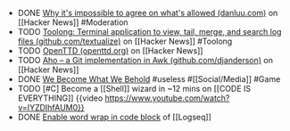 - DONE [Why it's impossible to agree on what's allowed (danluu.com)](https://news.ycombinator.com/item?id=39313942) on [[Hacker News]] #Moderation
- TODO [Toolong: Terminal application to view, tail, merge, and search log files (github.com/textualize)](https://news.ycombinator.com/item?id=39317580) on [[Hacker News]] #Toolong
- TODO [OpenTTD (openttd.org)](https://news.ycombinator.com/item?id=39330797) on [[Hacker News]]
- TODO [Aho – a Git implementation in Awk (github.com/djanderson)](https://news.ycombinator.com/item?id=39327192) on [[Hacker News]]
- DONE [We Become What We Behold](https://poki.com/en/g/we-become-what-we-behold) #useless #[[Social/Media]] #Game
- TODO [#C] Become a [[Shell]] wizard in ~12 mins on [[CODE IS EVERYTHING]]
  {{video https://www.youtube.com/watch?v=IYZDIhfAUM0}}
- DONE [Enable word wrap in code block](https://discuss.logseq.com/t/wrap-long-code-lines-in-logseq-inside-the-src-code-block/8149/4) of [[Logseq]]
